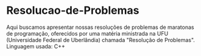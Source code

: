 # Resolucao-de-Problemas
Aqui buscamos apresentar nossas resoluções de problemas de maratonas de programação, oferecidos por uma matéria ministrada na UFU (Universidade Federal de Uberlândia) chamada "Resolução de Problemas".
Linguagem usada: C++

